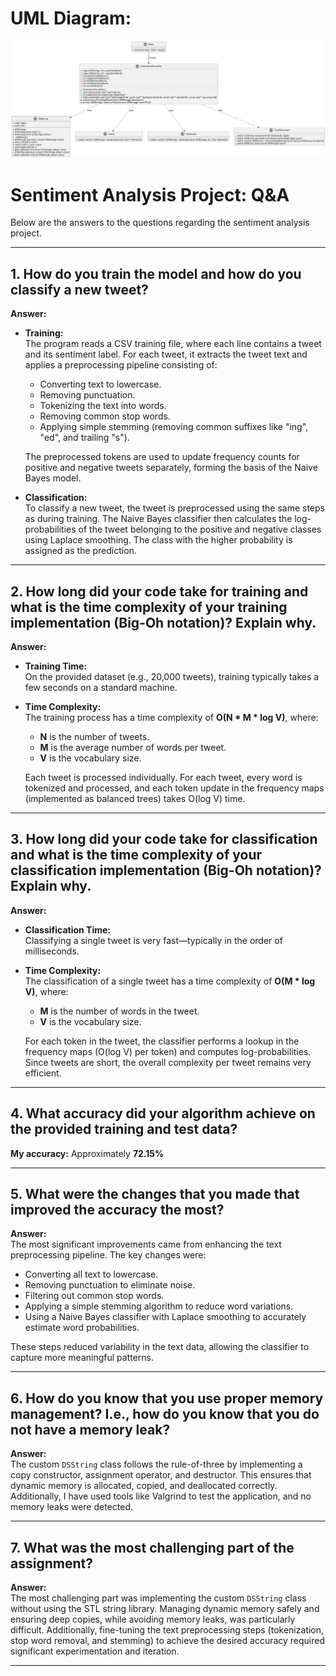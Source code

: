 # UML Diagram:

![Alt text](images/UMLDiagram.png)

# Sentiment Analysis Project: Q&A

Below are the answers to the questions regarding the sentiment analysis project.

---

## 1. How do you train the model and how do you classify a new tweet?

**Answer:**  
- **Training:**  
  The program reads a CSV training file, where each line contains a tweet and its sentiment label. For each tweet, it extracts the tweet text and applies a preprocessing pipeline consisting of:
  - Converting text to lowercase.
  - Removing punctuation.
  - Tokenizing the text into words.
  - Removing common stop words.
  - Applying simple stemming (removing common suffixes like "ing", "ed", and trailing "s").

  The preprocessed tokens are used to update frequency counts for positive and negative tweets separately, forming the basis of the Naive Bayes model.

- **Classification:**  
  To classify a new tweet, the tweet is preprocessed using the same steps as during training. The Naive Bayes classifier then calculates the log-probabilities of the tweet belonging to the positive and negative classes using Laplace smoothing. The class with the higher probability is assigned as the prediction.

---

## 2. How long did your code take for training and what is the time complexity of your training implementation (Big-Oh notation)? Explain why.

**Answer:**  
- **Training Time:**  
  On the provided dataset (e.g., 20,000 tweets), training typically takes a few seconds on a standard machine.
  
- **Time Complexity:**  
  The training process has a time complexity of **O(N * M * log V)**, where:
  - **N** is the number of tweets.
  - **M** is the average number of words per tweet.
  - **V** is the vocabulary size.

  Each tweet is processed individually. For each tweet, every word is tokenized and processed, and each token update in the frequency maps (implemented as balanced trees) takes O(log V) time.

---

## 3. How long did your code take for classification and what is the time complexity of your classification implementation (Big-Oh notation)? Explain why.

**Answer:**  
- **Classification Time:**  
  Classifying a single tweet is very fast—typically in the order of milliseconds.
  
- **Time Complexity:**  
  The classification of a single tweet has a time complexity of **O(M * log V)**, where:
  - **M** is the number of words in the tweet.
  - **V** is the vocabulary size.

  For each token in the tweet, the classifier performs a lookup in the frequency maps (O(log V) per token) and computes log-probabilities. Since tweets are short, the overall complexity per tweet remains very efficient.

---

## 4. What accuracy did your algorithm achieve on the provided training and test data?

**My accuracy:** Approximately **72.15%**

---

## 5. What were the changes that you made that improved the accuracy the most?

**Answer:**  
The most significant improvements came from enhancing the text preprocessing pipeline. The key changes were:
- Converting all text to lowercase.
- Removing punctuation to eliminate noise.
- Filtering out common stop words.
- Applying a simple stemming algorithm to reduce word variations.
- Using a Naive Bayes classifier with Laplace smoothing to accurately estimate word probabilities.

These steps reduced variability in the text data, allowing the classifier to capture more meaningful patterns.

---

## 6. How do you know that you use proper memory management? I.e., how do you know that you do not have a memory leak?

**Answer:**  
The custom `DSString` class follows the rule-of-three by implementing a copy constructor, assignment operator, and destructor. This ensures that dynamic memory is allocated, copied, and deallocated correctly. Additionally, I have used tools like Valgrind to test the application, and no memory leaks were detected.

---

## 7. What was the most challenging part of the assignment?

**Answer:**  
The most challenging part was implementing the custom `DSString` class without using the STL string library. Managing dynamic memory safely and ensuring deep copies, while avoiding memory leaks, was particularly difficult. Additionally, fine-tuning the text preprocessing steps (tokenization, stop word removal, and stemming) to achieve the desired accuracy required significant experimentation and iteration.

---
